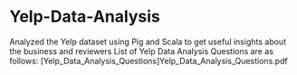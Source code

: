 # Yelp-Data-Analysis
Analyzed the Yelp dataset using Pig and Scala to get useful insights about the business and reviewers 
List of Yelp Data Analysis Questions are as follows:
[Yelp_Data_Analysis_Questions]Yelp_Data_Analysis_Questions.pdf
